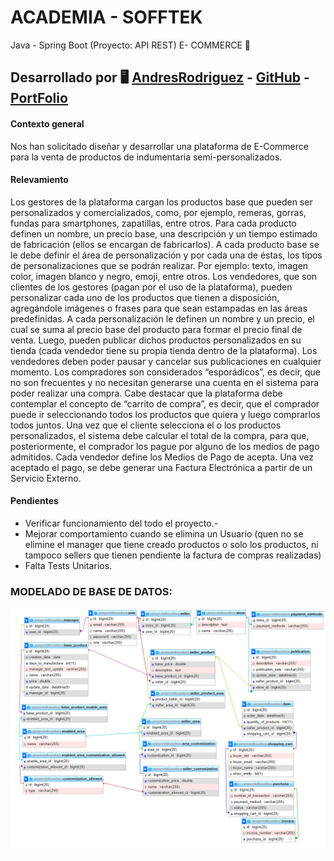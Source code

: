 # ACADEMIA - SOFFTEK 
Java - Spring Boot (Proyecto: API REST) 
E- COMMERCE 🚀

## Desarrollado por 🖥️  [AndresRodriguez](https://www.linkedin.com/in/andres-rodriguez-60a166208/) - [GitHub](https://github.com/AndrRod) - [PortFolio](https://andresporfolio.herokuapp.com/)




#### **Contexto general**
Nos han solicitado diseñar y desarrollar una plataforma de E-Commerce para la
venta de productos de indumentaria semi-personalizados.

#### **Relevamiento**

Los gestores de la plataforma cargan los productos base que pueden ser personalizados y comercializados,
como, por ejemplo, remeras, gorras, fundas para smartphones, zapatillas, entre otros. Para cada producto
definen un nombre, un precio base, una descripción y un tiempo estimado de fabricación (ellos se encargan
de fabricarlos). A cada producto base se le debe definir el área de personalización y por cada una de éstas,
los tipos de personalizaciones que se podrán realizar. Por ejemplo: texto, imagen color, imagen blanco y
negro, emoji, entre otros.
Los vendedores, que son clientes de los gestores (pagan por el uso de la plataforma), pueden personalizar
cada uno de los productos que tienen a disposición, agregándole imágenes o frases para que sean
estampadas en las áreas predefinidas.
A cada personalización le definen un nombre y un precio, el cual se suma al precio base del producto para
formar el precio final de venta. Luego, pueden publicar dichos productos personalizados en su tienda (cada
vendedor tiene su propia tienda dentro de la plataforma). Los vendedores deben poder pausar y cancelar
sus publicaciones en cualquier momento.
Los compradores son considerados “esporádicos”, es decir, que no son frecuentes y no necesitan generarse
una cuenta en el sistema para poder realizar una compra.
Cabe destacar que la plataforma debe contemplar el concepto de “carrito de compra”, es decir, que el
comprador puede ir seleccionando todos los productos que quiera y luego comprarlos todos juntos.
Una vez que el cliente selecciona el o los productos personalizados, el sistema debe calcular el total de la
compra, para que, posteriormente, el comprador los pague por alguno de los medios de pago admitidos.
Cada vendedor define los Medios de Pago de acepta. Una vez aceptado el pago, se debe generar una
Factura Electrónica a partir de un Servicio Externo.

#### **Pendientes**
- Verificar funcionamiento del todo el proyecto.-
- Mejorar comportamiento cuando se elimina un Usuario (quen no se elimine el manager que tiene creado productos o solo los productos, 
ni tampoco sellers que tienen pendiente la factura de compras realizadas)
- Falta Tests Unitarios.

### MODELADO DE BASE DE DATOS: 
![](sofftek-ecomerce.png)